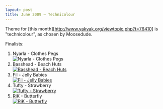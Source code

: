 ```yaml
---
layout: post
title: June 2009 – Technicolour
---
```


Theme for [this month][http://www.yakyak.org/viewtopic.php?t=76410] is "technicolour", as chosen by Moosedude.

Finalists:

1. Nyarla - Clothes Pegs  
![Nyarla - Clothes Pegs](http://nyarla.gazaxian.com/pegs.jpg)
2. Basshead - Beach Huts  
[![Basshead - Beach Huts](http://static.flickr.com/3298/3639998860_a9a69435fd_b.jpg)](http://www.flickr.com/photos/64082002@N00/3639998860/)
3. Fil - Jelly Babies  
[![Fil - Jelly Babies](http://farm4.static.flickr.com/3537/3650199833_f2b1853b95.jpg)](http://www.flickr.com/photos/sixeightseven/3650199833/)
4. Tufty - Strawberry  
[![Tufty - Strawberry](http://farm4.static.flickr.com/3377/3632246852_9fddf2fdc2.jpg)](http://www.flickr.com/photos/28888140@N04/3632246852/sizes/l/)
5. RiK - Butterfly  
[![RiK - Butterfly](http://static.flickr.com/3663/3335791707_c23fba8238_b.jpg)](http://www.flickr.com/photos/83021873@N00/3335791707/)
